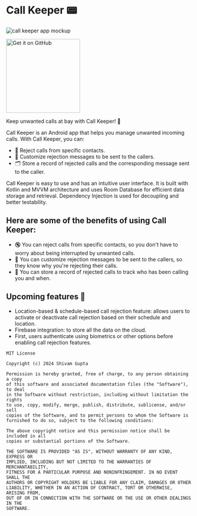 # Call Keeper 📟
![call keeper app mockup](https://github.com/shivam-gupta007/Call-Keeper/assets/83108424/0cdebb4e-c00e-40a1-96d9-8faef8f6304d)

[<img src="https://github.com/shivam-gupta007/Call-Keeper/assets/83108424/4a038aee-8a02-4d48-a65a-447fe7ca7986" alt="Get it on GitHub" width="200"/>](https://github.com/shivam-gupta007/Call-Keeper/releases/tag/v1.2.0)

Keep unwanted calls at bay with Call Keeper! 🚫

Call Keeper is an Android app that helps you manage unwanted incoming calls. With Call Keeper, you can:

- 👿 Reject calls from specific contacts.
- 📝 Customize rejection messages to be sent to the callers.
- 🗂️ Store a record of rejected calls and the corresponding message sent to the caller.

Call Keeper is easy to use and has an intuitive user interface. It is built with Kotlin and MVVM architecture and uses Room Database for efficient data storage and retrieval. Dependency Injection is used for decoupling and better testability.

## Here are some of the benefits of using Call Keeper:

- 🔇 You can reject calls from specific contacts, so you don't have to worry about being interrupted by unwanted calls.
- 💬 You can customize rejection messages to be sent to the callers, so they know why you're rejecting their calls.
- 🔎 You can store a record of rejected calls to track who has been calling you and when.

## Upcoming features 👀
- Location-based & schedule-based call rejection feature: allows users to activate or deactivate call rejection based on their schedule and location.
- Firebase integration: to store all the data on the cloud.
- First, users authenticate using biometrics or other options before enabling call rejection features.

```
MIT License

Copyright (c) 2024 Shivam Gupta

Permission is hereby granted, free of charge, to any person obtaining a copy
of this software and associated documentation files (the "Software"), to deal
in the Software without restriction, including without limitation the rights
to use, copy, modify, merge, publish, distribute, sublicense, and/or sell
copies of the Software, and to permit persons to whom the Software is
furnished to do so, subject to the following conditions:

The above copyright notice and this permission notice shall be included in all
copies or substantial portions of the Software.

THE SOFTWARE IS PROVIDED "AS IS", WITHOUT WARRANTY OF ANY KIND, EXPRESS OR
IMPLIED, INCLUDING BUT NOT LIMITED TO THE WARRANTIES OF MERCHANTABILITY,
FITNESS FOR A PARTICULAR PURPOSE AND NONINFRINGEMENT. IN NO EVENT SHALL THE
AUTHORS OR COPYRIGHT HOLDERS BE LIABLE FOR ANY CLAIM, DAMAGES OR OTHER
LIABILITY, WHETHER IN AN ACTION OF CONTRACT, TORT OR OTHERWISE, ARISING FROM,
OUT OF OR IN CONNECTION WITH THE SOFTWARE OR THE USE OR OTHER DEALINGS IN THE
SOFTWARE.

```
